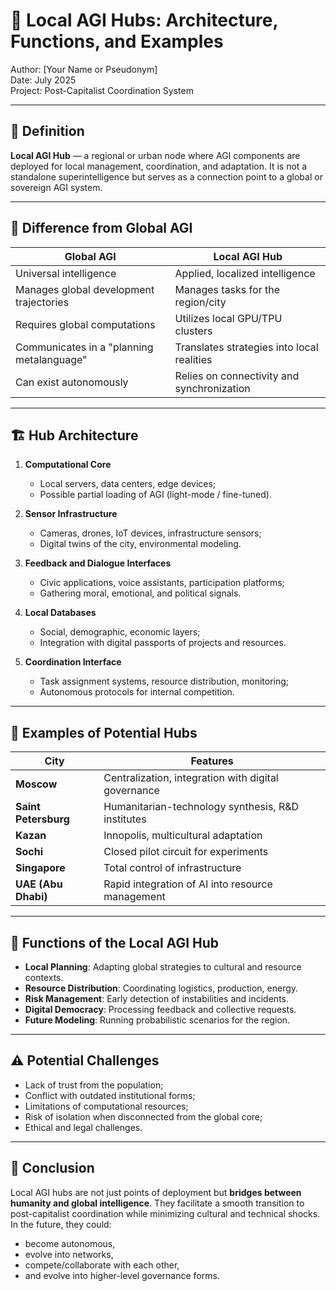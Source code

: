 # 🏢 Local AGI Hubs: Architecture, Functions, and Examples

Author: [Your Name or Pseudonym]  
Date: July 2025  
Project: Post-Capitalist Coordination System

---

## 🧠 Definition

**Local AGI Hub** — a regional or urban node where AGI components are deployed for local management, coordination, and adaptation. It is not a standalone superintelligence but serves as a connection point to a global or sovereign AGI system. 

---

## 🔁 Difference from Global AGI

| Global AGI                             | Local AGI Hub                                 |
|----------------------------------------|-----------------------------------------------|
| Universal intelligence                  | Applied, localized intelligence                |
| Manages global development trajectories  | Manages tasks for the region/city            |
| Requires global computations            | Utilizes local GPU/TPU clusters               |
| Communicates in a "planning metalanguage" | Translates strategies into local realities     |
| Can exist autonomously                  | Relies on connectivity and synchronization     |

---

## 🏗️ Hub Architecture

1. **Computational Core**  
   - Local servers, data centers, edge devices;  
   - Possible partial loading of AGI (light-mode / fine-tuned).  
   
2. **Sensor Infrastructure**  
   - Cameras, drones, IoT devices, infrastructure sensors;  
   - Digital twins of the city, environmental modeling.  
   
3. **Feedback and Dialogue Interfaces**  
   - Civic applications, voice assistants, participation platforms;  
   - Gathering moral, emotional, and political signals.  
   
4. **Local Databases**  
   - Social, demographic, economic layers;  
   - Integration with digital passports of projects and resources.  
   
5. **Coordination Interface**  
   - Task assignment systems, resource distribution, monitoring;  
   - Autonomous protocols for internal competition.  

---

## 📍 Examples of Potential Hubs

| City                   | Features                                      |
|-----------------------|-----------------------------------------------|
| **Moscow**            | Centralization, integration with digital governance |
| **Saint Petersburg**  | Humanitarian-technology synthesis, R&D institutes  |
| **Kazan**             | Innopolis, multicultural adaptation            |
| **Sochi**             | Closed pilot circuit for experiments          |
| **Singapore**         | Total control of infrastructure               |
| **UAE (Abu Dhabi)**   | Rapid integration of AI into resource management |

---

## 🔧 Functions of the Local AGI Hub

- **Local Planning**: Adapting global strategies to cultural and resource contexts.  
- **Resource Distribution**: Coordinating logistics, production, energy.  
- **Risk Management**: Early detection of instabilities and incidents.  
- **Digital Democracy**: Processing feedback and collective requests.  
- **Future Modeling**: Running probabilistic scenarios for the region.  

---

## ⚠️ Potential Challenges

- Lack of trust from the population;  
- Conflict with outdated institutional forms;  
- Limitations of computational resources;  
- Risk of isolation when disconnected from the global core;  
- Ethical and legal challenges.  

---

## 📌 Conclusion

Local AGI hubs are not just points of deployment but **bridges between humanity and global intelligence**. They facilitate a smooth transition to post-capitalist coordination while minimizing cultural and technical shocks. In the future, they could:
- become autonomous,
- evolve into networks,
- compete/collaborate with each other,
- and evolve into higher-level governance forms.

